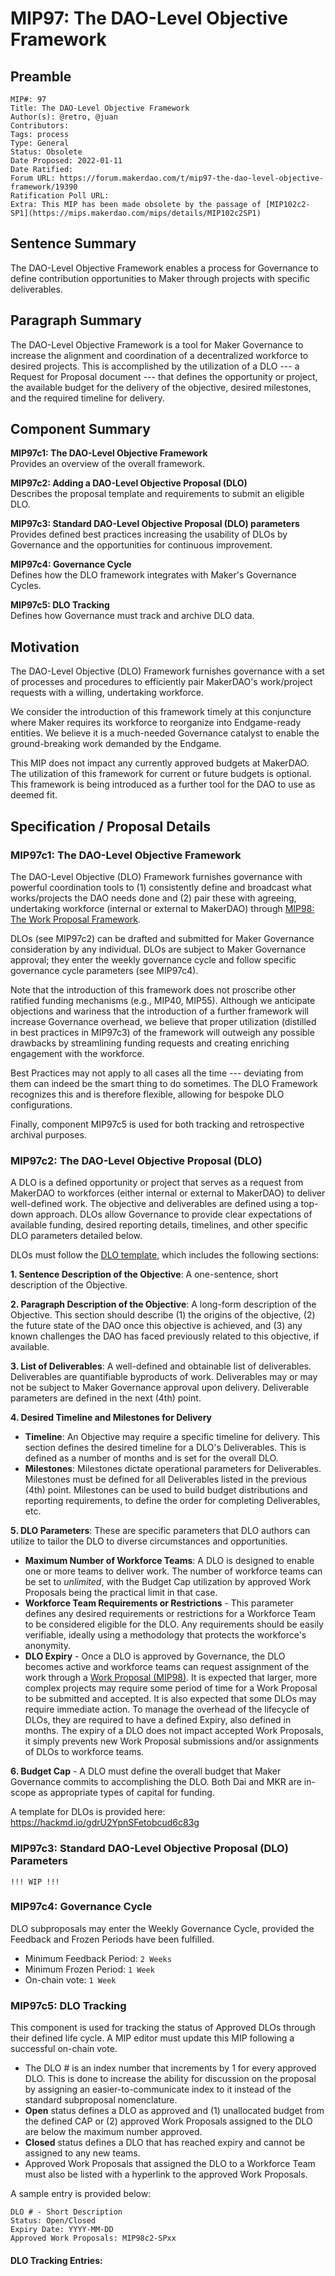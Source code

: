 # MIP97: The DAO-Level Objective Framework

## Preamble

```
MIP#: 97
Title: The DAO-Level Objective Framework
Author(s): @retro, @juan
Contributors: 
Tags: process
Type: General
Status: Obsolete
Date Proposed: 2022-01-11
Date Ratified: 
Forum URL: https://forum.makerdao.com/t/mip97-the-dao-level-objective-framework/19390
Ratification Poll URL:
Extra: This MIP has been made obsolete by the passage of [MIP102c2-SP1](https://mips.makerdao.com/mips/details/MIP102c2SP1)
```
## Sentence Summary
The DAO-Level Objective Framework enables a process for Governance to define contribution opportunities to Maker through projects with specific deliverables. 

## Paragraph Summary
The DAO-Level Objective Framework is a tool for Maker Governance to increase the alignment and coordination of a decentralized workforce to desired projects. This is accomplished by the utilization of a DLO --- a Request for Proposal document --- that defines the opportunity or project, the available budget for the delivery of the objective, desired milestones, and the required timeline for delivery.

## Component Summary
**MIP97c1: The DAO-Level Objective Framework**  
Provides an overview of the overall framework.

**MIP97c2: Adding a DAO-Level Objective Proposal (DLO)**  
Describes the proposal template and requirements to submit an eligible DLO.

**MIP97c3: Standard DAO-Level Objective Proposal (DLO) parameters**  
Provides defined best practices increasing the usability of DLOs by Governance and the opportunities for continuous improvement. 

**MIP97c4: Governance Cycle**  
Defines how the DLO framework integrates with Maker's Governance Cycles. 

**MIP97c5: DLO Tracking**  
Defines how Governance must track and archive DLO data. 

## Motivation
The DAO-Level Objective (DLO) Framework furnishes governance with a set of processes and procedures to efficiently pair MakerDAO's work/project requests with a willing, undertaking workforce.

We consider the introduction of this framework timely at this conjuncture where Maker requires its workforce to reorganize into Endgame-ready entities. We believe it is a much-needed Governance catalyst to enable the ground-breaking work demanded by the Endgame.

This MIP does not impact any currently approved budgets at MakerDAO. The utilization of this framework for current or future budgets is optional. This framework is being introduced as a further tool for the DAO to use as deemed fit.

## Specification / Proposal Details 

### MIP97c1: The DAO-Level Objective Framework

The DAO-Level Objective (DLO) Framework furnishes governance with powerful coordination tools to (1) consistently define and broadcast what works/projects the DAO needs done and (2) pair these with agreeing, undertaking workforce (internal or external to MakerDAO) through [MIP98: The Work Proposal Framework](https://forum.makerdao.com/t/mip98-the-work-proposal-framework/19391).

DLOs (see MIP97c2) can be drafted and submitted for Maker Governance consideration by any individual. DLOs are subject to Maker Governance approval; they enter the weekly governance cycle and follow specific governance cycle parameters (see MIP97c4).

Note that the introduction of this framework does not proscribe other ratified funding mechanisms (e.g., MIP40, MIP55). Although we anticipate objections and wariness that the introduction of a further framework will increase Governance overhead, we believe that proper utilization (distilled in best practices in MIP97c3) of the framework will outweigh any possible drawbacks by streamlining funding requests and creating enriching engagement with the workforce.

Best Practices may not apply to all cases all the time --- deviating from them can indeed be the smart thing to do sometimes. The DLO Framework recognizes this and is therefore flexible, allowing for bespoke DLO configurations.

Finally, component MIP97c5 is used for both tracking and retrospective archival purposes.

### MIP97c2: The DAO-Level Objective Proposal (DLO)
A DLO is a defined opportunity or project that serves as a request from MakerDAO to workforces (either internal or external to MakerDAO) to deliver well-defined work. The objective and deliverables are defined using a top-down approach. DLOs allow Governance to provide clear expectations of available funding, desired reporting details, timelines, and other specific DLO parameters detailed below.

DLOs must follow the [DLO template](https://hackmd.io/@0xRetro/S165wKfPj), which includes the following sections:

**1. Sentence Description of the Objective**: A one-sentence, short description of the Objective.

**2. Paragraph Description of the Objective**: A long-form description of the Objective. This section should describe (1) the origins of the objective, (2) the future state of the DAO once this objective is achieved, and (3) any known challenges the DAO has faced previously related to this objective, if available.

**3. List of Deliverables**: A well-defined and obtainable list of deliverables. Deliverables are quantifiable byproducts of work. Deliverables may or may not be subject to Maker Governance approval upon delivery. Deliverable parameters are defined in the next (4th) point.

**4. Desired Timeline and Milestones for Delivery**
* **Timeline**: An Objective may require a specific timeline for delivery. This section defines the desired timeline for a DLO's Deliverables. This is defined as a number of months and is set for the overall DLO. 
* **Milestones**: Milestones dictate operational parameters for Deliverables. Milestones must be defined for all Deliverables listed in the previous (4th) point. Milestones can be used to build budget distributions and reporting requirements, to define the order for completing Deliverables, etc.

**5. DLO Parameters**: These are specific parameters that DLO authors can utilize to tailor the DLO to diverse circumstances and opportunities.
* **Maximum Number of Workforce Teams**: A DLO is designed to enable one or more teams to deliver work. The number of workforce teams can be set to _unlimited_, with the Budget Cap utilization by approved Work Proposals being the practical limit in that case.
* **Workforce Team Requirements or Restrictions** - This parameter defines any desired requirements or restrictions for a Workforce Team to be considered eligible for the DLO. Any requirements should be easily verifiable, ideally using a methodology that protects the workforce's anonymity. 
* **DLO Expiry** - Once a DLO is approved by Governance, the DLO becomes active and workforce teams can request assignment of the work through a [Work Proposal (MIP98)](https://forum.makerdao.com/t/mip97-the-work-proposal-framework/19391). It is expected that larger, more complex projects may require some period of time for a Work Proposal to be submitted and accepted. It is also expected that some DLOs may require immediate action. To manage the overhead of the lifecycle of DLOs, they are required to have a defined Expiry, also defined in months. The expiry of a DLO does not impact accepted Work Proposals, it simply prevents new Work Proposal submissions and/or assignments of DLOs to workforce teams.

**6. Budget Cap** - A DLO must define the overall budget that Maker Governance commits to accomplishing the DLO. Both Dai and MKR are in-scope as appropriate types of capital for funding. 

A template for DLOs is provided here: https://hackmd.io/gdrU2YpnSFetobcud6c83g

### MIP97c3: Standard DAO-Level Objective Proposal (DLO) Parameters

```!!! WIP !!!```

### MIP97c4: Governance Cycle

DLO subproposals may enter the Weekly Governance Cycle, provided the Feedback and Frozen Periods have been fulfilled. 

* Minimum Feedback Period: `2 Weeks`
* Minimum Frozen Period: `1 Week`
* On-chain vote: `1 Week`

### MIP97c5: DLO Tracking
This component is used for tracking the status of Approved DLOs through their defined life cycle. A MIP editor must update this MIP following a successful on-chain vote. 
* The DLO # is an index number that increments by 1 for every approved DLO. This is done to increase the ability for discussion on the proposal by assigning an easier-to-communicate index to it instead of the standard subproposal nomenclature.
* **Open** status defines a DLO as approved and (1) unallocated budget from the defined CAP or (2) approved Work Proposals assigned to the DLO are below the maximum number approved.
* **Closed** status defines a DLO that has reached expiry and cannot be assigned to any new teams.
* Approved Work Proposals that assigned the DLO to a Workforce Team must also be listed with a hyperlink to the approved Work Proposals. 

A sample entry is provided below:

```
DLO # - Short Description
Status: Open/Closed
Expiry Date: YYYY-MM-DD
Approved Work Proposals: MIP98c2-SPxx
```

#### DLO Tracking Entries:
